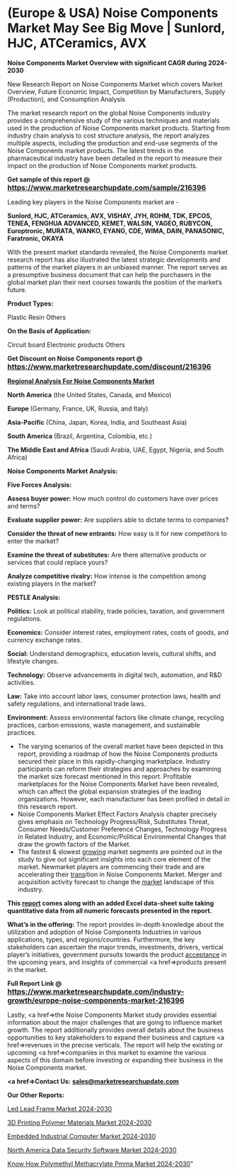 # (Europe & USA) Noise Components Market May See Big Move | Sunlord, HJC, ATCeramics, AVX

<strong>Noise Components Market Overview with significant CAGR during 2024-2030</strong>

New Research Report on Noise Components Market which covers Market Overview, Future Economic Impact, Competition by Manufacturers, Supply (Production), and Consumption Analysis

The market research report on the global Noise Components industry provides a comprehensive study of the various techniques and materials used in the production of Noise Components market products. Starting from industry chain analysis to cost structure analysis, the report analyzes multiple aspects, including the production and end-use segments of the Noise Components market products. The latest trends in the pharmaceutical industry have been detailed in the report to measure their impact on the production of Noise Components market products.

<strong>Get sample of this report @ <a href=https://www.marketresearchupdate.com/sample/216396><font size=3 color=#0000ff>https://www.marketresearchupdate.com/sample/216396</font></a></strong>

Leading key players in the Noise Components market are -

<strong>Sunlord, HJC, ATCeramics, AVX, VISHAY, JYH, ROHM, TDK, EPCOS, TENEA, FENGHUA ADVANCED, KEMET, WALSIN, YAGEO, RUBYCON, Europtronic, MURATA, WANKO, EYANG, CDE, WIMA, DAIN, PANASONIC, Faratronic, OKAYA</strong>

With the present market standards revealed, the Noise Components market research report has also illustrated the latest strategic developments and patterns of the market players in an unbiased manner. The report serves as a presumptive business document that can help the purchasers in the global market plan their next courses towards the position of the market’s future.

<strong>Product Types:</strong>

Plastic
Resin
Others

<strong>On the Basis of Application:</strong>

Circuit board
Electronic products
Others

<strong>Get Discount on Noise Components report @ <a href=https://www.marketresearchupdate.com/discount/216396><font size=3 color=#0000ff>https://www.marketresearchupdate.com/discount/216396</font></a></strong>

<strong><u><b>Regional Analysis For Noise Components Market</b></u></strong>

<strong><b>North America</b></strong> (the United States, Canada, and Mexico)

<strong><b>Europe </b></strong>(Germany, France, UK, Russia, and Italy)

<strong><b>Asia-Pacific</b></strong> (China, Japan, Korea, India, and Southeast Asia)

<strong><b>South America</b></strong> (Brazil, Argentina, Colombia, etc.)

<strong><b>The Middle East and Africa</b></strong> (Saudi Arabia, UAE, Egypt, Nigeria, and South Africa)

<strong>Noise Components Market Analysis:</strong>

<strong>Five Forces Analysis:</strong>

<strong>Assess buyer power:</strong> How much control do customers have over prices and terms?

<strong>Evaluate supplier power:</strong> Are suppliers able to dictate terms to companies?

<strong>Consider the threat of new entrants:</strong> How easy is it for new competitors to enter the market?

<strong>Examine the threat of substitutes:</strong> Are there alternative products or services that could replace yours?

<strong>Analyze competitive rivalry:</strong> How intense is the competition among existing players in the market?

<strong>PESTLE Analysis:</strong>

<strong>Politics:</strong> Look at political stability, trade policies, taxation, and government regulations.

<strong>Economics:</strong> Consider interest rates, employment rates, costs of goods, and currency exchange rates.

<strong>Social:</strong> Understand demographics, education levels, cultural shifts, and lifestyle changes.

<strong>Technology:</strong> Observe advancements in digital tech, automation, and R&D activities.

<strong>Law:</strong> Take into account labor laws, consumer protection laws, health and safety regulations, and international trade laws.

<strong>Environment:</strong> Assess environmental factors like climate change, recycling practices, carbon emissions, waste management, and sustainable practices.

<ul>
  <li>The varying scenarios of the overall market have been depicted in this report, providing a roadmap of how the Noise Components products secured their place in this rapidly-changing marketplace. Industry participants can reform their strategies and approaches by examining the market size forecast mentioned in this report. Profitable marketplaces for the Noise Components Market have been revealed, which can affect the global expansion strategies of the leading organizations. However, each manufacturer has been profiled in detail in this research report.</li>
  <li>Noise Components Market Effect Factors Analysis chapter precisely gives emphasis on Technology Progress/Risk, Substitutes Threat, Consumer Needs/Customer Preference Changes, Technology Progress in Related Industry, and Economic/Political Environmental Changes that draw the growth factors of the Market.</li>
  <li>The fastest &amp; slowest <a href=ASDF991299>growing</a> market segments are pointed out in the study to give out significant insights into each core element of the market. Newmarket players are commencing their trade and are accelerating their <a href=>trans</a>ition in Noise Components Market. Merger and acquisition activity forecast to change the <a href=>market</a> landscape of this industry.</li>
</ul>
<strong>This <a href=>report</a> comes along with an added Excel data-sheet suite taking quantitative data from all numeric forecasts presented in the report.</strong>

<strong>What’s in the offering:</strong> The report provides in-depth knowledge about the utilization and adoption of Noise Components Industries in various applications, types, and regions/countries. Furthermore, the key stakeholders can ascertain the major trends, investments, drivers, vertical player’s initiatives, government pursuits towards the product <a href=ASDF881288>acceptance</a> in the upcoming years, and insights of commercial <a href=>products</a> present in the market.

<strong>Full Report Link @ <a href=https://www.marketresearchupdate.com/industry-growth/europe-noise-components-market-216396><font size=3 color=#0000ff>https://www.marketresearchupdate.com/industry-growth/europe-noise-components-market-216396</font></a></strong>

Lastly, <a href=>the</a> Noise Components Market study provides essential information about the major challenges that are going to influence market growth. The report additionally provides overall details about the business opportunities to key stakeholders to expand their business and capture <a href=>revenues</a> in the precise verticals. The report will help the existing or upcoming <a href=>companies</a> in this market to examine the various aspects of this domain before investing or expanding their business in the Noise Components market.

<strong><a href=><strong>Contact Us:</strong></a></strong>
<strong>sales@marketresearchupdate.com</strong>

<strong>Our Other Reports:</strong>

<a href=https://www.linkedin.com/pulse/led-lead-frame-market-analysis-understanding-current-future>Led Lead Frame Market 2024-2030</a>

<a href=https://www.linkedin.com/pulse/3d-printing-polymer-materials-market-analysis>3D Printing Polymer Materials Market 2024-2030</a>

<a href=https://www.linkedin.com/pulse/embedded-industrial-computer-market-size-trends-consumption>Embedded Industrial Computer Market 2024-2030</a>

<a href=https://www.linkedin.com/pulse/north-america-data-security-software-market-ptlgf/>North America Data Security Software Market 2024-2030</a>

<a href=https://medium.com/@nitin.nandanwar237/know-how-polymethyl-methacrylate-pmma-market-is-rising-globally-by-mitsubishi-chemical-evonik-8ace573568ab>Know How Polymethyl Methacrylate Pmma Market 2024-2030</a>"
